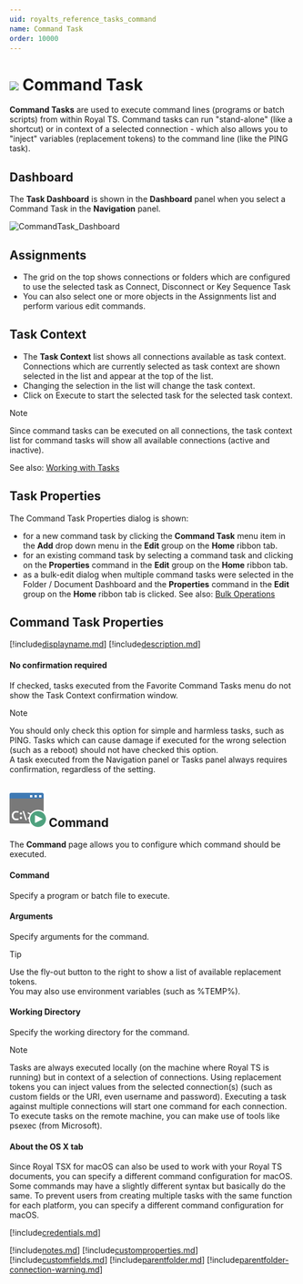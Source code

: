 ```yaml
---
uid: royalts_reference_tasks_command
name: Command Task
order: 10000
---
```



# ![](/r2021/images/RoyalTS/Plugins/Tasks/CommandTasks/SVG_PluginIcon_32.svg#img_header) Command Task
**Command Tasks** are used to execute command lines (programs or batch scripts) from within Royal TS. Command tasks can run "stand-alone" (like a shortcut) or in context of a selected connection - which also allows you to "inject" variables (replacement tokens) to the command line (like the PING task).

## Dashboard
The **Task Dashboard** is shown in the **Dashboard** panel when you select a Command Task in the **Navigation** panel.

![CommandTask_Dashboard](/images/RoyalTS/Plugins/Tasks/CommandTask/commandtask_dashboard.png)

## Assignments
- The grid on the top shows connections or folders which are configured to use the selected task as Connect, Disconnect or Key Sequence Task
- You can also select one or more objects in the Assignments list and perform various edit commands.

## Task Context
- The **Task Context** list shows all connections available as task context. Connections which are currently selected as task context are shown selected in the list and appear at the top of the list.
- Changing the selection in the list will change the task context.
- Click on Execute to start the selected task for the selected task context.

> [!Note]
> Since command tasks can be executed on all connections, the task context list for command tasks will show all available connections (active and inactive).

See also: [Working with Tasks](xref:royalts_tutorials_tasks)

## Task Properties
The Command Task Properties dialog is shown:
- for a new command task by clicking the **Command Task** menu item in the **Add** drop down menu in the **Edit** group on the **Home** ribbon tab.
- for an existing command task by selecting a command task and clicking on the **Properties** command in the **Edit** group on the **Home** ribbon tab.
- as a bulk-edit dialog when multiple command tasks were selected in the Folder / Document Dashboard and the **Properties** command in the **Edit** group on the **Home** ribbon tab is clicked. See also: [Bulk Operations](xref:royalts_tutorials_bulk)

## Command Task Properties
[!include[displayname.md](~/royalts/_shared/displayname.md)]
[!include[description.md](~/royalts/_shared/description.md)]

#### No confirmation required
If checked, tasks executed from the Favorite Command Tasks menu do not show the Task Context confirmation window.

> [!Note]
> You should only check this option for simple and harmless tasks, such as PING. Tasks which can cause damage if executed for the wrong selection (such as a reboot) should not have checked this option.  
> A task executed from the Navigation panel or Tasks panel always requires confirmation, regardless of the setting.

## ![](/r2021/images/RoyalTS/Plugins/Tasks/CommandTask/SVG_PageCommand_32.svg#img_header) Command
The **Command** page allows you to configure which command should be executed.

#### Command
Specify a program or batch file to execute.

#### Arguments
Specify arguments for the command.

> [!Tip]
> Use the fly-out button to the right to show a list of available replacement tokens.  
> You may also use environment variables (such as %TEMP%).

#### Working Directory
Specify the working directory for the command.

> [!Note]
> Tasks are always executed locally (on the machine where Royal TS is running) but in context of a selection of connections. Using replacement tokens you can inject values from the selected connection(s) (such as custom fields or the URI, even username and password). Executing a task against multiple connections will start one command for each connection.  
> To execute tasks on the remote machine, you can make use of tools like psexec (from Microsoft).

#### About the OS X tab
Since Royal TSX for macOS can also be used to work with your Royal TS documents, you can specify a different command configuration for macOS. Some commands may have a slightly different syntax but basically do the same. To prevent users from creating multiple tasks with the same function for each platform, you can specify a different command configuration for macOS.

[!include[credentials.md](~/royalts/_shared/credentials.md)]

[!include[notes.md](~/royalts/_shared/notes.md)]
[!include[customproperties.md](~/royalts/_shared/customproperties.md)]
[!include[customfields.md](~/royalts/_shared/customfields.md)]
[!include[parentfolder.md](~/royalts/_shared/parentfolder.md)]
[!include[parentfolder-connection-warning.md](~/royalts/_shared/parentfolder-connection-warning.md)]
